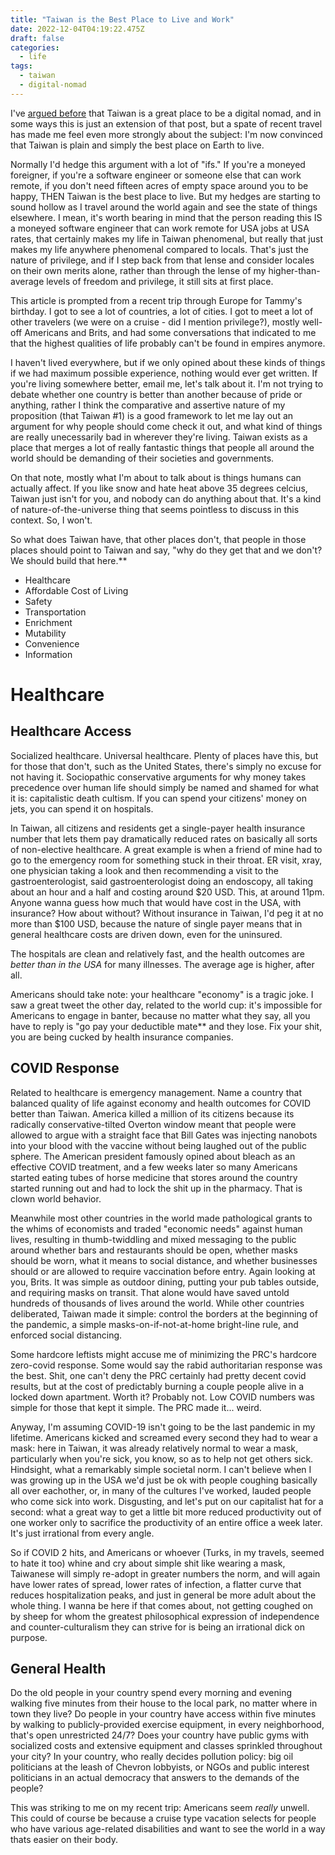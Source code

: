 ```yaml
---
title: "Taiwan is the Best Place to Live and Work"
date: 2022-12-04T04:19:22.475Z
draft: false
categories:
  - life
tags:
  - taiwan
  - digital-nomad
---
```


I've [argued before](/posts/why-taiwan/) that Taiwan is a great place to be a digital nomad, and in some ways this is just an extension of that post, but a spate of recent travel has made me feel even more strongly about the subject: I'm now convinced that Taiwan is plain and simply the best place on Earth to live.

Normally I'd hedge this argument with a lot of "ifs." If you're a moneyed foreigner, if you're a software engineer or someone else that can work remote, if you don't need fifteen acres of empty space around you to be happy, THEN Taiwan is the best place to live. But my hedges are starting to sound hollow as I travel around the world again and see the state of things elsewhere. I mean, it's worth bearing in mind that the person reading this IS a moneyed software engineer that can work remote for USA jobs at USA rates, that certainly makes my life in Taiwan phenomenal, but really that just makes my life anywhere phenomenal compared to locals. That's just the nature of privilege, and if I step back from that lense and consider locales on their own merits alone, rather than through the lense of my higher-than-average levels of freedom and privilege, it still sits at first place.

This article is prompted from a recent trip through Europe for Tammy's birthday. I got to see a lot of countries, a lot of cities. I got to meet a lot of other travelers (we were on a cruise - did I mention privilege?), mostly well-off Americans and Brits, and had some conversations that indicated to me that the highest qualities of life probably can't be found in empires anymore.

I haven't lived everywhere, but if we only opined about these kinds of things if we had maximum possible experience, nothing would ever get written. If you're living somewhere better, email me, let's talk about it. I'm not trying to debate whether one country is better than another because of pride or anything, rather I think the comparative and assertive nature of my proposition (that Taiwan #1) is a good framework to let me lay out an argument for why people should come check it out, and what kind of things are really unecessarily bad in wherever they're living. Taiwan exists as a place that merges a lot of really fantastic things that people all around the world should be demanding of their societies and governments.

On that note, mostly what I'm about to talk about is things humans can actually affect. If you like snow and hate heat above 35 degrees celcius, Taiwan just isn't for you, and nobody can do anything about that. It's a kind of nature-of-the-universe thing that seems pointless to discuss in this context. So, I won't.

So what does Taiwan have, that other places don't, that people in those places should point to Taiwan and say, "why do they get that and we don't? We should build that here.**

* Healthcare
* Affordable Cost of Living
* Safety
* Transportation
* Enrichment
* Mutability
* Convenience
* Information

# Healthcare

## Healthcare Access

Socialized healthcare. Universal healthcare. Plenty of places have this, but for those that don't, such as the United States, there's simply no excuse for not having it. Sociopathic conservative arguments for why money takes precedence over human life should simply be named and shamed for what it is: capitalistic death cultism. If you can spend your citizens' money on jets, you can spend it on hospitals.

In Taiwan, all citizens and residents get a single-payer health insurance number that lets them pay dramatically reduced rates on basically all sorts of non-elective healthcare. A great example is when a friend of mine had to go to the emergency room for something stuck in their throat. ER visit, xray, one physician taking a look and then recommending a visit to the gastroenterologist, said gastroenterologist doing an endoscopy, all taking about an hour and a half and costing around $20 USD. This, at around 11pm. Anyone wanna guess how much that would have cost in the USA, with insurance? How about without? Without insurance in Taiwan, I'd peg it at no more than $100 USD, because the nature of single payer means that in general healthcare costs are driven down, even for the uninsured.

The hospitals are clean and relatively fast, and the health outcomes are *better than in the USA* for many illnesses. The average age is higher, after all.

Americans should take note: your healthcare "economy" is a tragic joke. I saw a great tweet the other day, related to the world cup: it's impossible for Americans to engage in banter, because no matter what they say, all you have to reply is "go pay your deductible mate** and they lose. Fix your shit, you are being cucked by health insurance companies.

## COVID Response

Related to healthcare is emergency management. Name a country that balanced quality of life against economy and health outcomes for COVID better than Taiwan. America killed a million of its citizens because its radically conservative-tilted Overton window meant that people were allowed to argue with a straight face that Bill Gates was injecting nanobots into your blood with the vaccine without being laughed out of the public sphere. The American president famously opined about bleach as an effective COVID treatment, and a few weeks later so many Americans started eating tubes of horse medicine that stores around the country started running out and had to lock the shit up in the pharmacy. That is clown world behavior.

Meanwhile most other countries in the world made pathological grants to the whims of economists and traded "economic needs" against human lives, resulting in thumb-twiddling and mixed messaging to the public around whether bars and restaurants should be open, whether masks should be worn, what it means to social distance, and whether businesses should or are allowed to require vaccination before entry. Again looking at you, Brits. It was simple as outdoor dining, putting your pub tables outside, and requiring masks on transit. That alone would have saved untold hundreds of thousands of lives around the world. While other countries deliberated, Taiwan made it simple: control the borders at the beginning of the pandemic, a simple masks-on-if-not-at-home bright-line rule, and enforced social distancing.

Some hardcore leftists might accuse me of minimizing the PRC's hardcore zero-covid response. Some would say the rabid authoritarian response was the best. Shit, one can't deny the PRC certainly had pretty decent covid results, but at the cost of predictably burning a couple people alive in a locked down apartment. Worth it? Probably not. Low COVID numbers was simple for those that kept it simple. The PRC made it... weird.

Anyway, I'm assuming COVID-19 isn't going to be the last pandemic in my lifetime. Americans kicked and screamed every second they had to wear a mask: here in Taiwan, it was already relatively normal to wear a mask, particularly when you're sick, you know, so as to help not get others sick. Hindsight, what a remarkably simple societal norm. I can't believe when I was growing up in the USA we'd just be ok with people coughing basically all over eachother, or, in many of the cultures I've worked, lauded people who come sick into work. Disgusting, and let's put on our capitalist hat for a second: what a great way to get a little bit more reduced productivity out of one worker only to sacrifice the productivity of an entire office a week later. It's just irrational from every angle.

So if COVID 2 hits, and Americans or whoever (Turks, in my travels, seemed to hate it too) whine and cry about simple shit like wearing a mask, Taiwanese will simply re-adopt in greater numbers the norm, and will again have lower rates of spread, lower rates of infection, a flatter curve that reduces hospitalization peaks, and just in general be more adult about the whole thing. I wanna be here if that comes about, not getting coughed on by sheep for whom the greatest philosophical expression of independence and counter-culturalism they can strive for is being an irrational dick on purpose.

## General Health

Do the old people in your country spend every morning and evening walking five minutes from their house to the local park, no matter where in town they live? Do people in your country have access within five minutes by walking to publicly-provided exercise equipment, in every neighborhood, that's open unrestricted 24/7? Does your country have public gyms with socialized costs and extensive equipment and classes sprinkled throughout your city? In your country, who really decides pollution policy: big oil politicians at the leash of Chevron lobbyists, or NGOs and public interest politicians in an actual democracy that answers to the demands of the people?

This was striking to me on my recent trip: Americans seem *really* unwell. This could of course be because a cruise type vacation selects for people who have various age-related disabilities and want to see the world in a way thats easier on their body.
